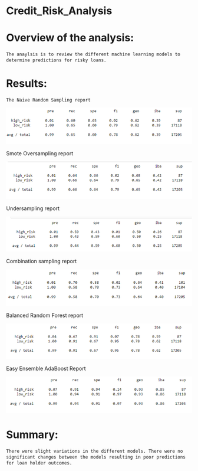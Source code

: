 # Credit_Risk_Analysis

# Overview of the analysis: 
    The anaylsis is to review the different machine learning models to determine predictions for risky loans. 

# Results: 

    The Naive Random Sampling report 

![randomoversampling.png](randomoversampling.png)


Smote Oversampling report

![smoteoversampling.png](smoteoversampling.png)


Undersampling report 

![undersampling.png](undersampling.png)


Combination sampling report 

![combinationsampling.png](combinationsampling.png)


Balanced Random Forest report

![brfsampling.png](brfsampling.png)



Easy Ensemble AdaBoost Report

![Adaboost.png](AdaBoost.png)


# Summary: 
    There were slight variations in the different models. There were no significant changes between the models resulting in poor predictions for loan holder outcomes. 